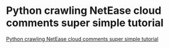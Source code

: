 # Python crawling NetEase cloud comments super simple tutorial
[Python crawling NetEase cloud comments super simple tutorial](https://aiwithcloud.com/2022/09/19/python_crawling_netease_cloud_comments_super_simple_tutorial/)